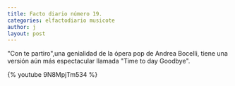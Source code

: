 ```yaml
---
title: Facto diario número 19.
categories: elfactodiario musicote
author: j
layout: post
---
```

"Con te partiro",una genialidad de la ópera pop de Andrea Bocelli, tiene una versión aún más espectacular llamada "Time to day Goodbye".

{% youtube 9N8MpjTm534 %}

